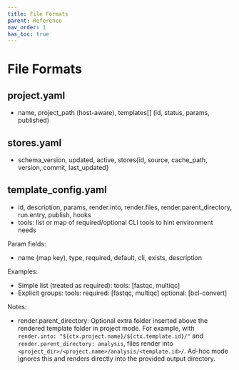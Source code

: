 ```yaml
---
title: File Formats
parent: Reference
nav_order: 1
has_toc: true
---
```


# File Formats

## project.yaml
- name, project_path (host-aware), templates[] (id, status, params, published)

## stores.yaml
- schema_version, updated, active, stores{id, source, cache_path, version, commit, last_updated}

## template_config.yaml
- id, description, params, render.into, render.files, render.parent_directory, run.entry, publish, hooks
- tools: list or map of required/optional CLI tools to hint environment needs

Param fields:
- name (map key), type, required, default, cli, exists, description

Examples:
- Simple list (treated as required):
  tools: [fastqc, multiqc]
- Explicit groups:
  tools:
    required: [fastqc, multiqc]
    optional: [bcl-convert]

Notes:
- render.parent_directory: Optional extra folder inserted above the rendered template folder in project mode. For example, with `render.into: "${ctx.project.name}/${ctx.template.id}/"` and `render.parent_directory: analysis`, files render into `<project_dir>/<project.name>/analysis/<template.id>/`. Ad-hoc mode ignores this and renders directly into the provided output directory.
